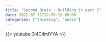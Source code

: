 ```yaml
---
title: "Second Brain - Building it part 1"
date: 2022-07-31T12:55:13-05:00
categories: ["thinking", "notes"]
---
```


{{< youtube 3i4CiImIYYA >}}
